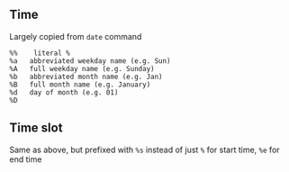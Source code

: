 ## Time

Largely copied from `date` command

```
%%    literal %
%a   abbreviated weekday name (e.g. Sun)
%A   full weekday name (e.g. Sunday)
%b   abbreviated month name (e.g. Jan)
%B   full month name (e.g. January)
%d   day of month (e.g. 01)
%D   

```

## Time slot

Same as above, but prefixed with `%s` instead of just `%` for start time, `%e` for end time
